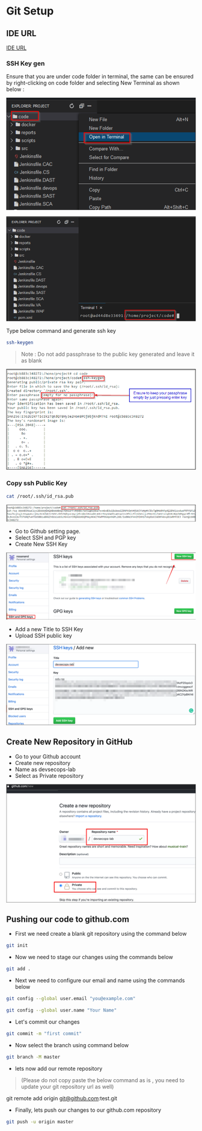 # Git Setup

## IDE URL

[IDE URL](../labsetup/lab_info.md#ide)

### SSH Key gen

Ensure that you are under code folder in terminal, the same can be ensured by right-clicking on code folder and selecting New Terminal as shown below :

![gras](images/img-14.png)

![gras](images/img-15.png)

Type below command and generate ssh key

```bash
ssh-keygen
```

> Note : Do not add passphrase to the public key generated and leave it as blank


![gras](images/img-9.png)

### Copy ssh Public Key

```bash
cat /root/.ssh/id_rsa.pub
```

![gras](images/img-10.png)

- Go to Github setting page.
- Select SSH and PGP key
- Create New SSH Key

![gras](images/img-11.png)

- Add a new Title to SSH Key
- Upload SSH public key

![gras](images/img-12.png)

## Create New Repository in GitHub

- Go to your Github account
- Create new repository 
- Name as devsecops-lab
- Select as Private repository

![gras](images/img-13.png)

## Pushing our code to github.com

- First we need create a blank git repository using the command below
```bash
git init
```

- Now we need to stage our changes using the commands below
```bash
git add .
```
- Next we need to configure our email and name using the commands below
```bash
git config --global user.email "you@example.com"
```

```bash
git config --global user.name "Your Name"
```

- Let's commit our changes
```bash
git commit -m "first commit"
``` 

- Now select the branch using command below
```bash
git branch -M master
```

- lets now add our remote repository 

> (Please do not copy paste the below command as is , you need to update your git repository url as well)
<!-- On purpose not adding this under bash command as the origin file gets corrupted -->
git remote add origin git@github.com:test.git


- Finally, lets push our changes to our github.com repository
```bash
git push -u origin master
```
